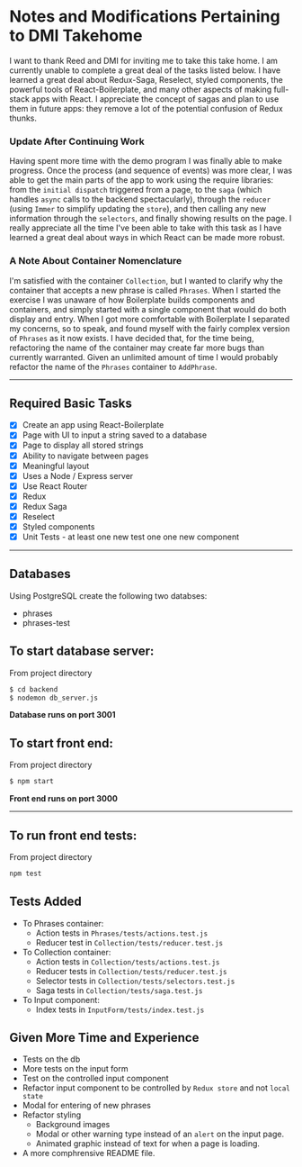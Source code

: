 # Notes and Modifications Pertaining to DMI Takehome

I want to thank Reed and DMI for inviting me to take this take home. I am currently unable to complete a great deal of the tasks listed below. I have learned a great deal about Redux-Saga, Reselect, styled components, the powerful tools of React-Boilerplate, and many other aspects of making full-stack apps with React. I appreciate the concept of sagas and plan to use them in future apps: they remove a lot of the potential confusion of Redux thunks.

### Update After Continuing Work

Having spent more time with the demo program I was finally able to make progress. Once the process (and sequence of events) was more clear, I was able to get the main parts of the app to work using the require libraries: from the `initial dispatch` triggered from a page, to the `saga` (which handles `async` calls to the backend spectacularly), through the `reducer` (using `Immer` to simplify updating the `store`), and then calling any new information through the `selectors`, and finally showing results on the page. I really appreciate all the time I've been able to take with this task as I have learned a great deal about ways in which React can be made more robust.

### A Note About Container Nomenclature

I'm satisfied with the container `Collection`, but I wanted to clarify why the container that accepts a new phrase is called `Phrases`. When I started the exercise I was unaware of how Boilerplate builds components and containers, and simply started with a single component that would do both display and entry. When I got more comfortable with Boilerplate I separated my concerns, so to speak, and found myself with the fairly complex version of `Phrases` as it now exists. I have decided that, for the time being, refactoring the name of the container may create far more bugs than currently warranted. Given an unlimited amount of time I would probably refactor the name of the `Phrases` container to `AddPhrase`. 

---

## Required Basic Tasks
- [X] Create an app using React-Boilerplate
- [X] Page with UI to input a string saved to a database
- [X] Page to display all stored strings
- [X] Ability to navigate between pages
- [X] Meaningful layout
- [X] Uses a Node / Express server
- [X] Use React Router
- [X] Redux
- [X] Redux Saga
- [X] Reselect
- [X] Styled components
- [X] Unit Tests - at least one new test one one new component

---

## Databases
Using PostgreSQL create the following two databses:
- phrases
- phrases-test

## To start database server:
From project directory
```sh
$ cd backend
$ nodemon db_server.js
```
**Database runs on port 3001**

## To start front end:
From project directory
```sh
$ npm start
```
**Front end runs on port 3000**

---

## To run front end tests:
From project directory
```sh
npm test
```

## Tests Added
- To Phrases container:
    - Action tests in `Phrases/tests/actions.test.js`
    - Reducer test in `Collection/tests/reducer.test.js`
- To Collection container:
    - Action tests in `Collection/tests/actions.test.js`
    - Reducer tests in `Collection/tests/reducer.test.js`
    - Selector tests in `Collection/tests/selectors.test.js`
    - Saga tests in `Collection/tests/saga.test.js`
- To Input component:
    - Index tests in `InputForm/tests/index.test.js`

## Given More Time and Experience
- Tests on the db
- More tests on the input form
- Test on the controlled input component
- Refactor input component to be controlled by `Redux store` and not `local state`
- Modal for entering of new phrases
- Refactor styling
  - Background images
  - Modal or other warning type instead of an `alert` on the input page.
  - Animated graphic instead of text for when a page is loading.
- A more comphrensive README file.
